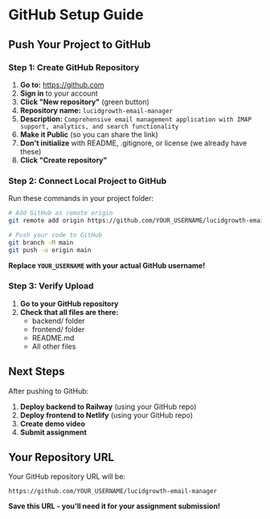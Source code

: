 # GitHub Setup Guide

## Push Your Project to GitHub

### Step 1: Create GitHub Repository

1. **Go to:** https://github.com
2. **Sign in** to your account
3. **Click "New repository"** (green button)
4. **Repository name:** `lucidgrowth-email-manager`
5. **Description:** `Comprehensive email management application with IMAP support, analytics, and search functionality`
6. **Make it Public** (so you can share the link)
7. **Don't initialize** with README, .gitignore, or license (we already have these)
8. **Click "Create repository"**

### Step 2: Connect Local Project to GitHub

Run these commands in your project folder:

```bash
# Add GitHub as remote origin
git remote add origin https://github.com/YOUR_USERNAME/lucidgrowth-email-manager.git

# Push your code to GitHub
git branch -M main
git push -u origin main
```

**Replace `YOUR_USERNAME` with your actual GitHub username!**

### Step 3: Verify Upload

1. **Go to your GitHub repository**
2. **Check that all files are there:**
   - backend/ folder
   - frontend/ folder
   - README.md
   - All other files

## Next Steps

After pushing to GitHub:

1. **Deploy backend to Railway** (using your GitHub repo)
2. **Deploy frontend to Netlify** (using your GitHub repo)
3. **Create demo video**
4. **Submit assignment**

## Your Repository URL

Your GitHub repository URL will be:
```
https://github.com/YOUR_USERNAME/lucidgrowth-email-manager
```

**Save this URL - you'll need it for your assignment submission!**
